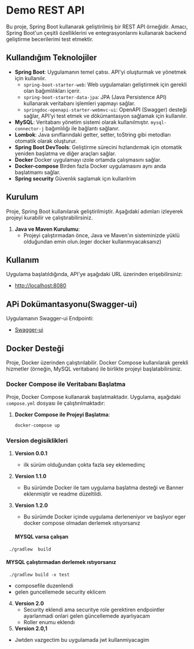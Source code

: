 # Demo REST API

Bu proje, Spring Boot kullanarak geliştirilmiş bir REST API örneğidir. Amacı, Spring Boot'un çeşitli özelliklerini ve entegrasyonlarını kullanarak backend geliştirme becerilerimi test etmektir.

## Kullandığım Teknolojiler

- **Spring Boot**: Uygulamanın temel çatısı. API'yi oluşturmak ve yönetmek için kullanılır.
    - `spring-boot-starter-web`: Web uygulamaları geliştirmek için gerekli olan bağımlılıkları içerir.
    - `spring-boot-starter-data-jpa`: JPA (Java Persistence API) kullanarak veritabanı işlemleri yapmayı sağlar.
    - `springdoc-openapi-starter-webmvc-ui`: OpenAPI (Swagger) desteği sağlar, API'yi test etmek ve dökümantasyon sağlamak için kullanılır.
- **MySQL**: Veritabanı yönetim sistemi olarak kullanılmıştır. `mysql-connector-j` bağımlılığı ile bağlantı sağlanır.
- **Lombok**: Java sınıflarındaki getter, setter, toString gibi metodları otomatik olarak oluşturur.
- **Spring Boot DevTools**: Geliştirme sürecini hızlandırmak için otomatik yeniden başlatma ve diğer araçları sağlar.
- **Docker** Docker uygulamayı ızole ortamda çalışmasını sağlar.
- **Docker-compose** Birden fazla Docker uygulamasını aynı anda başlatmamı sağlar.
- **Spring security** Güvenlık saglamak içın kullanIrim
## Kurulum

Proje, Spring Boot kullanılarak geliştirilmiştir. Aşağıdaki adımları izleyerek projeyi kurabilir ve çalıştırabilirsiniz.

1. **Java ve Maven Kurulumu**:
    - Projeyi çalıştırmadan önce, Java ve Maven'ın sisteminizde yüklü olduğundan emin olun.(eger docker kullanmıyacaksanız)
## Kullanım

Uygulama başlatıldığında, API'ye aşağıdaki URL üzerinden erişebilirsiniz:

- [http://localhost:8080](http://localhost:8080)



## APi Dokümantasyonu(Swagger-ui)

Uygulamanın Swagger-ui Endpointi:

- [Swagger-ui](http://localhost:8080/swagger-ui/index.html)




## Docker Desteği

Proje, Docker üzerinden çalıştırılabilir. Docker Compose kullanılarak gerekli hizmetler (örneğin, MySQL veritabanı) ile birlikte projeyi başlatabilirsiniz.

### Docker Compose ile Veritabanı Başlatma

Proje, Docker Compose kullanarak başlatmaktadır.    Uygulama, aşağıdaki `compose.yml` dosyası ile çalıştırılmaktadır:

1. **Docker Compose ile Projeyi Başlatma**:
   ```bash
   docker-compose up

### Version degisiklikleri
1. **Version 0.0.1**
   - ilk sürüm olduğundan çokta fazla sey eklemedimç



2. **Version 1.1.0**
   - Bu sürümde Docker ile tam uygulama başlatma desteği ve Banner eklenmiştir ve readme düzeltildi.
3. **Version 1.2.0**  
   - Bu sürümde Docker içinde uygulama derleneniyor ve başlıyor eger docker compose olmadan derlemek ıstıyorsanız
 
   #### MYSQL varsa çalışan
```shell
 ./gradlew  build  
 ```
 #### MYSQL çalıştırmadan derlemek ıstıyorsanız 
```shell
 ./gradlew build -x test
```
   - composefile  duzenlendi 
   - gelen guncellemede security eklicem
4. **Version 2.0**
   - Security eklendi ama securitye role gerektiren endpointler ayarlanmadi onlari gelen güncellemede ayarlıyacam
   - Roller enumu eklendı
5. **Version 2.0,1**
  - Jwtden vazgectim bu uygulamada jwt kullanmiyacagim